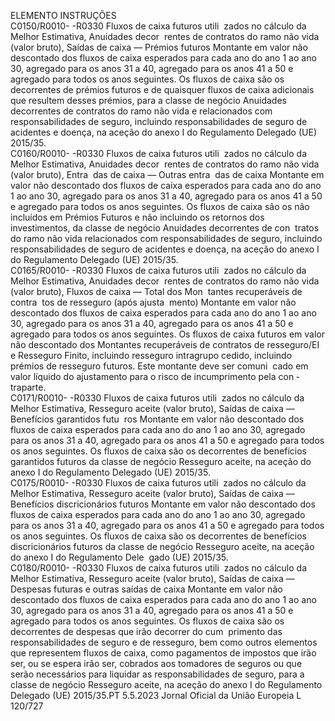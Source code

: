  
ELEMENTO  INSTRUÇÕES  
C0150/R0010- 
-R0330  Fluxos de caixa futuros utili ­
zados no cálculo da Melhor 
Estimativa, Anuidades decor ­
rentes de contratos do ramo 
não vida (valor bruto), Saídas 
de caixa — Prémios futuros  Montante em valor não descontado dos fluxos de caixa esperados para cada ano 
do ano 1 ao ano 30, agregado para os anos 31 a 40, agregado para os anos 41 a 
50 e agregado para todos os anos seguintes. 
Os fluxos de caixa são os decorrentes de prémios futuros e de quaisquer fluxos de 
caixa adicionais que resultem desses prémios, para a classe de negócio Anuidades 
decorrentes de contratos do ramo não vida e relacionados com responsabilidades 
de seguro, incluindo responsabilidades de seguro de acidentes e doença, na aceção 
do anexo I do Regulamento Delegado (UE) 2015/35.  
C0160/R0010- 
-R0330  Fluxos de caixa futuros utili ­
zados no cálculo da Melhor 
Estimativa, Anuidades decor ­
rentes de contratos do ramo 
não vida (valor bruto), Entra ­
das de caixa — Outras entra ­
das de caixa  Montante em valor não descontado dos fluxos de caixa esperados para cada ano 
do ano 1 ao ano 30, agregado para os anos 31 a 40, agregado para os anos 41 a 
50 e agregado para todos os anos seguintes. 
Os fluxos de caixa são os não incluídos em Prémios Futuros e não incluindo os 
retornos dos investimentos, da classe de negócio Anuidades decorrentes de con ­
tratos do ramo não vida relacionados com responsabilidades de seguro, incluindo 
responsabilidades de seguro de acidentes e doença, na aceção do anexo I do 
Regulamento Delegado (UE) 2015/35.  
C0165/R0010- 
-R0330  Fluxos de caixa futuros utili ­
zados no cálculo da Melhor 
Estimativa, Anuidades decor ­
rentes de contratos do ramo 
não vida (valor bruto), Fluxos 
de caixa — Total dos Mon ­
tantes recuperáveis de contra ­
tos de resseguro (após ajusta ­
mento)  Montante em valor não descontado dos fluxos de caixa esperados para cada ano 
do ano 1 ao ano 30, agregado para os anos 31 a 40, agregado para os anos 41 a 
50 e agregado para todos os anos seguintes. 
Os fluxos de caixa futuros em valor não descontado dos Montantes recuperáveis 
de contratos de resseguro/EI e Resseguro Finito, incluindo resseguro intragrupo 
cedido, incluindo prémios de resseguro futuros. Este montante deve ser comuni ­
cado em valor líquido do ajustamento para o risco de incumprimento pela con ­
traparte.  
C0171/R0010- 
-R0330  Fluxos de caixa futuros utili ­
zados no cálculo da Melhor 
Estimativa, Resseguro aceite 
(valor bruto), Saídas de caixa 
— Benefícios garantidos futu ­
ros  Montante em valor não descontado dos fluxos de caixa esperados para cada ano 
do ano 1 ao ano 30, agregado para os anos 31 a 40, agregado para os anos 41 a 
50 e agregado para todos os anos seguintes. 
Os fluxos de caixa são os decorrentes de benefícios garantidos futuros da classe de 
negócio Resseguro aceite, na aceção do anexo I do Regulamento Delegado (UE) 
2015/35.  
C0175/R0010- 
-R0330  Fluxos de caixa futuros utili ­
zados no cálculo da Melhor 
Estimativa, Resseguro aceite 
(valor bruto), Saídas de caixa 
— Benefícios discricionários 
futuros  Montante em valor não descontado dos fluxos de caixa esperados para cada ano 
do ano 1 ao ano 30, agregado para os anos 31 a 40, agregado para os anos 41 a 
50 e agregado para todos os anos seguintes. 
Os fluxos de caixa são os decorrentes de benefícios discricionários futuros da 
classe de negócio Resseguro aceite, na aceção do anexo I do Regulamento Dele ­
gado (UE) 2015/35.  
C0180/R0010- 
-R0330  Fluxos de caixa futuros utili ­
zados no cálculo da Melhor 
Estimativa, Resseguro aceite 
(valor bruto), Saídas de caixa 
— Despesas futuras e outras 
saídas de caixa  Montante em valor não descontado dos fluxos de caixa esperados para cada ano 
do ano 1 ao ano 30, agregado para os anos 31 a 40, agregado para os anos 41 a 
50 e agregado para todos os anos seguintes. 
Os fluxos de caixa são os decorrentes de despesas que irão decorrer do cum ­
primento das responsabilidades de seguro e de resseguro, bem como outros 
elementos que representem fluxos de caixa, como pagamentos de impostos que 
irão ser, ou se espera irão ser, cobrados aos tomadores de seguros ou que serão 
necessários para liquidar as responsabilidades de seguro, para a classe de negócio 
Resseguro aceite, na aceção do anexo I do Regulamento Delegado (UE) 2015/35.PT  5.5.2023 Jornal Oficial da União Europeia L 120/727